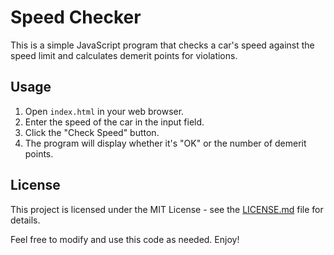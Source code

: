 # Speed Checker

This is a simple JavaScript program that checks a car's speed against the speed limit and calculates demerit points for violations.

## Usage

1. Open `index.html` in your web browser.
2. Enter the speed of the car in the input field.
3. Click the "Check Speed" button.
4. The program will display whether it's "OK" or the number of demerit points.

## License

This project is licensed under the MIT License - see the [LICENSE.md](LICENSE.md) file for details.

Feel free to modify and use this code as needed. Enjoy!
